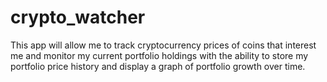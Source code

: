 # crypto_watcher

This app will allow me to track cryptocurrency prices of coins that interest me and monitor my current portfolio holdings with the ability to store my portfolio price history and display a graph of portfolio growth over time.
